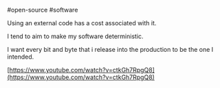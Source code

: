 #open-source #software 

Using an external code has a cost associated with it.

I tend to aim to make my software deterministic. 

I want every bit and byte that i release into the production to be the one I intended.

[https://www.youtube.com/watch?v=ctkGh7RpgQ8](https://www.youtube.com/watch?v=ctkGh7RpgQ8)